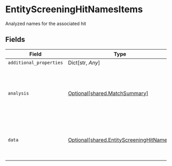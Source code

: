 # EntityScreeningHitNamesItems

Analyzed names for the associated hit


## Fields

| Field                                                                                      | Type                                                                                       | Required                                                                                   | Description                                                                                |
| ------------------------------------------------------------------------------------------ | ------------------------------------------------------------------------------------------ | ------------------------------------------------------------------------------------------ | ------------------------------------------------------------------------------------------ |
| `additional_properties`                                                                    | Dict[str, *Any*]                                                                           | :heavy_minus_sign:                                                                         | N/A                                                                                        |
| `analysis`                                                                                 | [Optional[shared.MatchSummary]](../../models/shared/matchsummary.md)                       | :heavy_minus_sign:                                                                         | Summary object reflecting the match result of the associated data                          |
| `data`                                                                                     | [Optional[shared.EntityScreeningHitNames]](../../models/shared/entityscreeninghitnames.md) | :heavy_minus_sign:                                                                         | Name information for the associated entity watchlist hit                                   |